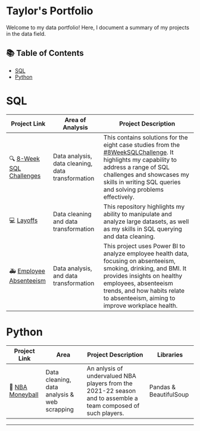 # Taylor's Portfolio

Welcome to my data portfolio! Here, I document a summary of my projects in the data field. 

## 📚 Table of Contents
- [SQL](#sql)
- [Python](#python)

# SQL

| Project Link | Area of Analysis | Project Description | 
|---|---|---|
| :mag: [8-Week SQL Challenges](https://github.com/Tlcke77/8-Week-SQL-Challenge) | Data analysis, data cleaning, data transformation | This contains solutions for the eight case studies from the [#8WeekSQLChallenge](https://8weeksqlchallenge.com). It highlights my capability to address a range of SQL challenges and showcases my skills in writing SQL queries and solving problems effectively. | 
| :computer: [Layoffs](https://github.com/Tlcke77/Layoffs/tree/main) | Data cleaning and data transformation | This repository highlights my ability to manipulate and analyze large datasets, as well as my skills in SQL querying and data cleaning. | 
| :ambulance: [Employee Absenteeism](https://github.com/Tlcke77/Employee-Health) |  Data analysis, and data transformation| This project uses Power BI to analyze employee health data, focusing on absenteeism, smoking, drinking, and BMI. It provides insights on healthy employees, absenteeism trends, and how habits relate to absenteeism, aiming to improve workplace health. |


# Python

| Project Link | Area | Project Description | Libraries |    
|---|---|---|---|
| :basketball: [NBA Moneyball](https://github.com/Tlcke77/NBA-Moneyball-2021-22) | Data cleaning, data analysis & web scrapping | An anlysis of undervalued NBA players from the 2021-22 season and to assemble a team composed of such players. | Pandas & BeautifulSoup | 

***

